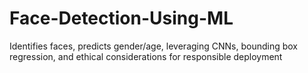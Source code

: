 # Face-Detection-Using-ML
 Identifies faces, predicts gender/age, leveraging CNNs, bounding box regression, and ethical considerations for responsible deployment

